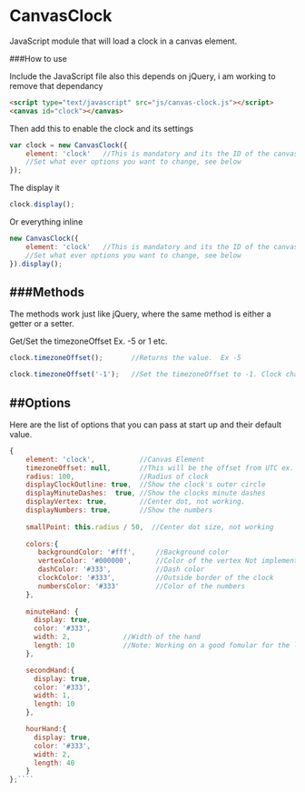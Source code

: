CanvasClock
===========

JavaScript module that will load a clock in a canvas element.

###How to use

Include the JavaScript file also this depends on jQuery, i am working to remove that dependancy

````html
<script type="text/javascript" src="js/canvas-clock.js"></script>
<canvas id="clock"></canvas>

````

Then add this to enable the clock and its settings

````javascript
var clock = new CanvasClock({
	element: 'clock'   //This is mandatory and its the ID of the canvas element.
  	//Set what ever options you want to change, see below
});
````
The display it

````javascript
clock.display();
````

Or everything inline
````javascript
new CanvasClock({
	element: 'clock'   //This is mandatory and its the ID of the canvas element.
  	//Set what ever options you want to change, see below
}).display();
````

###Methods
------------

The methods work just like jQuery, where the same method is either a getter or a setter.

Get/Set the timezoneOffset
Ex.  -5 or 1 etc.

````javascript
clock.timezoneOffset();       //Returns the value.  Ex -5

clock.timezoneOffset('-1');   //Set the timezoneOffset to -1. Clock changes on next tick.
````



##Options
-----------

Here are the list of options that you can pass at start up and their default value. 
````Javascript
{
    element: 'clock',           //Canvas Element  
    timezoneOffset: null,       //This will be the offset from UTC ex. -5
    radius: 100,                //Radius of clock
    displayClockOutline: true,  //Show the clock's outer circle
    displayMinuteDashes:  true, //Show the clocks minute dashes 
    displayVertex: true,        //Center dot, not working.
    displayNumbers: true,       //Show the numbers
    
    smallPoint: this.radius / 50,  //Center dot size, not working
    
    colors:{
       backgroundColor: '#fff',		//Background color
       vertexColor: '#000000',		//Color of the vertex Not implemented
       dashColor: '#333',			//Dash color 
       clockColor: '#333',			//Outside border of the clock
       numbersColor: '#333'			//Color of the numbers
    },
     
    minuteHand: {
      display: true,
      color: '#333',
      width: 2,				//Width of the hand
      length: 10 			//Note: Working on a good fomular for the length
    },

    secondHand:{
      display: true,
      color: '#333',
      width: 1,
      length: 10
    },

    hourHand:{
      display: true,
      color: '#333',
      width: 2,
      length: 40
    }
};````